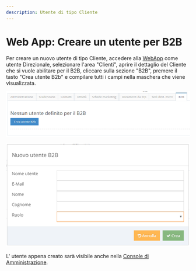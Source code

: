 ```yaml
---
description: Utente di tipo Cliente
---
```


# Web App: Creare un utente per B2B

Per creare un nuovo utente di tipo Cliente, accedere alla [WebApp](../../introduzione/moduli/kimo-sfa.md#webapp-con-funzioni-per-utenti-direzionali) come utente Direzionale, selezionare l'area "Clienti", aprire il dettaglio del Cliente che si vuole abilitare per il B2B, cliccare sulla sezione "B2B", premere il tasto "Crea utente B2b" e compilare tutti i campi nella maschera che viene visualizzata.

![](../../.gitbook/assets/utente-b2b-tab.PNG)

![](../../.gitbook/assets/nuovo-utente-b2b.PNG)

L' utente appena creato sarà visibile anche nella [Console di Amministrazione](../../introduzione/moduli/console-admin.md).

